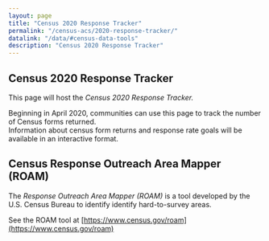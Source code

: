 ```yaml
---
layout: page
title: "Census 2020 Response Tracker"
permalink: "/census-acs/2020-response-tracker/"
datalink: "/data/#census-data-tools"
description: "Census 2020 Response Tracker"
---
```


## Census 2020 Response Tracker<br>
 
 This page will host the *Census 2020 Response Tracker.*
 
 Beginning in April 2020, communities can use this page to track the number of Census forms returned.  
 Information about census form returns and response rate goals will be available in an interactive format.
 
## Census Response Outreach Area Mapper (ROAM)<br>
 
 The *Response Outreach Area Mapper (ROAM)* is a tool developed by the U.S. Census Bureau to identify identify hard-to-survey areas.
 
 See the ROAM tool at [https://www.census.gov/roam](https://www.census.gov/roam)
 
